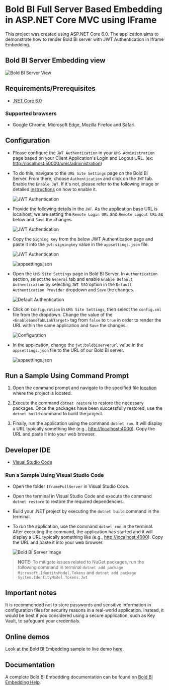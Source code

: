 # Bold BI Full Server Based Embedding in ASP.NET Core MVC using IFrame

This project was created using ASP.NET Core 6.0. The application aims to demonstrate how to render Bold BI server with JWT Authentication in Iframe Embedding.

## Bold BI Server Embedding view

![Bold BI Server View](https://github.com/boldbi/samples/assets/129487075/37e0af6a-bd96-478c-ae91-5948840f257d)

## Requirements/Prerequisites

* [.NET Core 6.0](https://dotnet.microsoft.com/download/dotnet-core)

### Supported browsers
  
* Google Chrome, Microsoft Edge, Mozilla Firefox and Safari.

## Configuration

* Please configure the `JWT Authentication` in your `UMS Administration` page based on your Client Application's Login and Logout URL. (ex: <http://localhost:50000/ums/administration>)
* To do this, navigate to the `UMS Site Settings` page on the Bold BI Server.  From there, choose `Authentication` and click on the `JWT` tab.  Enable the `Enable JWT`.  If it's not, please refer to the following image or detailed [instructions](https://help.boldbi.com/multi-tenancy/site-administration/authentication/json-web-token/#steps-to-configure-jwt-in-bold-bi) on how to enable it.

    ![JWT Authentication](https://github.com/boldbi/samples/assets/129487075/4e90e36d-2eeb-408b-b215-ca48160f5719)

* Provide the following details in the `JWT`.  As the application base URL is localhost, we are setting the `Remote Login URL` and `Remote Logout URL` as below and `Save` the changes.

    ![JWT Authentication](https://github.com/boldbi/samples/assets/129487075/51152a00-c9e6-4b97-9123-c962997e15e4)

* Copy the `Signing Key` from the below JWT Authentication page and paste it into the `jwt:signingkey` value in the `appsettings.json` file.

    ![JWT Authentication](https://github.com/boldbi/samples/assets/129487075/c7d429ee-eb6e-4d3f-aa49-0e9d9bddef91)

    ![appsettings.json](https://github.com/boldbi/samples/assets/129487075/37f439d6-3f58-43b3-807f-b90aeb3e2fbe)

* Open the `UMS Site Settings` page in Bold BI Server.  In `Authentication` section, select the `General` tab and enable `Enable Default Authentication` by selecting `JWT SSO` option in the `Default Authentication Provider` dropdown and `Save` the changes.

    ![Default Authentication](https://github.com/boldbi/samples/assets/129487075/a81894ac-c147-41df-8c97-ed9928d16953)

* Click on `Configuration` in `UMS Site Settings`, then select the `config.xml` file from the dropdown.  Change the value of the `<EnableSameTabLinkTarget>` tag from `false` to `true` in order to render the URL within the same application and `Save` the changes.

    ![Configuration](https://github.com/boldbi/samples/assets/129487075/b3d65c3c-d470-4f53-9983-a35291bb6bfe)

* In the application, change the `jwt:boldbiserverurl` value in the `appsettings.json` file to the URL of our Bold BI server.
  
    ![appsettings.json](https://github.com/boldbi/samples/assets/129487075/efb08c80-ffcc-453e-b216-0949b06b9126)

## Run a Sample Using Command Prompt

  1. Open the command prompt and navigate to the specified file [location](https://github.com/boldbi/samples/tree/master/Scenario%20Based%20Samples/Iframe%20Full%20Server%20Embedding/IframeFullServer) where the project is located.

  2. Execute the command `dotnet restore` to restore the necessary packages. Once the packages have been successfully restored, use the `dotnet build` command to build the project.
  
  3. Finally, run the application using the command `dotnet run`.  It will display a URL typically something like (e.g., <http://localhost:4000>).  Copy the URL and paste it into your web browser.

## Developer IDE

* [Visual Studio Code](https://code.visualstudio.com/download)
  
### Run a Sample Using Visual Studio Code

* Open the folder `IframeFullServer` in Visual Studio Code.
  
* Open the terminal in Visual Studio Code and execute the command `dotnet restore` to restore the required dependencies.

* Build your .NET project by executing the `dotnet build` command in the terminal.

* To run the application, use the command `dotnet run` in the terminal. After executing the command, the application has started and it will display a URL typically something like (e.g., <http://localhost:4000>).  Copy the URL and paste it into your web browser.

    ![Bold BI Server image](https://github.com/boldbi/samples/assets/129487075/37e0af6a-bd96-478c-ae91-5948840f257d)

> **NOTE:** To mitigate issues related to NuGet packages, run the following command in terminal `dotnet add package Microsoft.IdentityModel.Tokens` and `dotnet add package System.IdentityModel.Tokens.Jwt`

## Important notes

It is recommended not to store passwords and sensitive information in configuration files for security reasons in a real-world application. Instead, it would be best if you considered using a secure application, such as Key Vault, to safeguard your credentials.

## Online demos

Look at the Bold BI Embedding sample to live demo [here](https://samples.boldbi.com/embed).

## Documentation

A complete Bold BI Embedding documentation can be found on [Bold BI Embedding Help](https://help.boldbi.com/embedding-options/iframe-embedding/).

